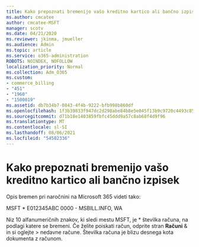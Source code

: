 ```yaml
---
title: Kako prepoznati bremenijo vašo kreditno kartico ali bančno izpisek
ms.author: cmcatee
author: cmcatee-MSFT
manager: scotv
ms.date: 04/21/2020
ms.reviewer: jkinma, jmueller
ms.audience: Admin
ms.topic: article
ms.service: o365-administration
ROBOTS: NOINDEX, NOFOLLOW
localization_priority: Normal
ms.collection: Adm_O365
ms.custom:
- commerce_billing
- "451"
- "1960"
- "1500019"
ms.assetid: db7b34b7-0843-4f4b-9222-bfb998b860df
ms.openlocfilehash: 1f3b39833f947dc2d298abe84b8e5e045f13b9c9720c4493c85273ea5afa2ebb
ms.sourcegitcommit: d71b18e1403859fbfc45ddd9a57c8ab68f4d9f96
ms.translationtype: MT
ms.contentlocale: sl-SI
ms.lasthandoff: 08/06/2021
ms.locfileid: "54502336"
---
```

# <a name="how-to-identify-a-charge-on-your-credit-card-or-bank-statement"></a>Kako prepoznati bremenijo vašo kreditno kartico ali bančno izpisek

Opis bremen pri naročnini na Microsoft 365 videti tako:
  
MSFT \* E012345ABC 0000 - MSBILL.INFO, WA
  
Niz 10 alfanumeričnih znakov, ki sledi mestu MSFT, je \* številka računa, na podlagi katere se bremeni. Če želite poiskati račun, odprite stran **Računi** & in si oglejte \> [](https://go.microsoft.com/fwlink/p/?linkid=848039) nedavne račune. Številka računa je blizu desnega kota dokumenta z računom.